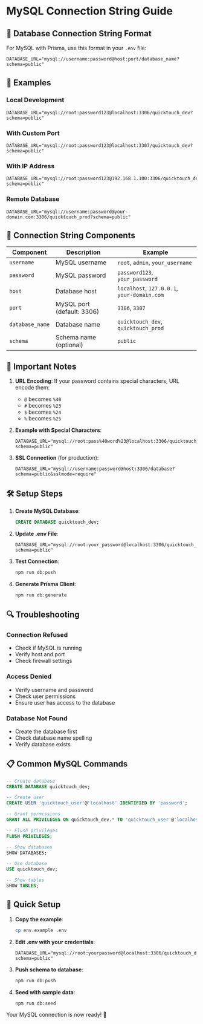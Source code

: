 # MySQL Connection String Guide

## 🔗 Database Connection String Format

For MySQL with Prisma, use this format in your `.env` file:

```env
DATABASE_URL="mysql://username:password@host:port/database_name?schema=public"
```

## 📝 Examples

### Local Development
```env
DATABASE_URL="mysql://root:password123@localhost:3306/quicktouch_dev?schema=public"
```

### With Custom Port
```env
DATABASE_URL="mysql://root:password123@localhost:3307/quicktouch_dev?schema=public"
```

### With IP Address
```env
DATABASE_URL="mysql://root:password123@192.168.1.100:3306/quicktouch_dev?schema=public"
```

### Remote Database
```env
DATABASE_URL="mysql://username:password@your-domain.com:3306/quicktouch_prod?schema=public"
```

## 🔧 Connection String Components

| Component | Description | Example |
|-----------|-------------|---------|
| `username` | MySQL username | `root`, `admin`, `your_username` |
| `password` | MySQL password | `password123`, `your_password` |
| `host` | Database host | `localhost`, `127.0.0.1`, `your-domain.com` |
| `port` | MySQL port (default: 3306) | `3306`, `3307` |
| `database_name` | Database name | `quicktouch_dev`, `quicktouch_prod` |
| `schema` | Schema name (optional) | `public` |

## 🚨 Important Notes

1. **URL Encoding**: If your password contains special characters, URL encode them:
   - `@` becomes `%40`
   - `#` becomes `%23`
   - `$` becomes `%24`
   - `%` becomes `%25`

2. **Example with Special Characters**:
   ```env
   DATABASE_URL="mysql://root:pass%40word%23@localhost:3306/quicktouch_dev?schema=public"
   ```

3. **SSL Connection** (for production):
   ```env
   DATABASE_URL="mysql://username:password@host:3306/database?schema=public&sslmode=require"
   ```

## 🛠️ Setup Steps

1. **Create MySQL Database**:
   ```sql
   CREATE DATABASE quicktouch_dev;
   ```

2. **Update .env File**:
   ```env
   DATABASE_URL="mysql://root:your_password@localhost:3306/quicktouch_dev?schema=public"
   ```

3. **Test Connection**:
   ```bash
   npm run db:push
   ```

4. **Generate Prisma Client**:
   ```bash
   npm run db:generate
   ```

## 🔍 Troubleshooting

### Connection Refused
- Check if MySQL is running
- Verify host and port
- Check firewall settings

### Access Denied
- Verify username and password
- Check user permissions
- Ensure user has access to the database

### Database Not Found
- Create the database first
- Check database name spelling
- Verify database exists

## 📋 Common MySQL Commands

```sql
-- Create database
CREATE DATABASE quicktouch_dev;

-- Create user
CREATE USER 'quicktouch_user'@'localhost' IDENTIFIED BY 'password';

-- Grant permissions
GRANT ALL PRIVILEGES ON quicktouch_dev.* TO 'quicktouch_user'@'localhost';

-- Flush privileges
FLUSH PRIVILEGES;

-- Show databases
SHOW DATABASES;

-- Use database
USE quicktouch_dev;

-- Show tables
SHOW TABLES;
```

## 🎯 Quick Setup

1. **Copy the example**:
   ```bash
   cp env.example .env
   ```

2. **Edit .env with your credentials**:
   ```env
   DATABASE_URL="mysql://root:yourpassword@localhost:3306/quicktouch_dev?schema=public"
   ```

3. **Push schema to database**:
   ```bash
   npm run db:push
   ```

4. **Seed with sample data**:
   ```bash
   npm run db:seed
   ```

Your MySQL connection is now ready! 🚀






